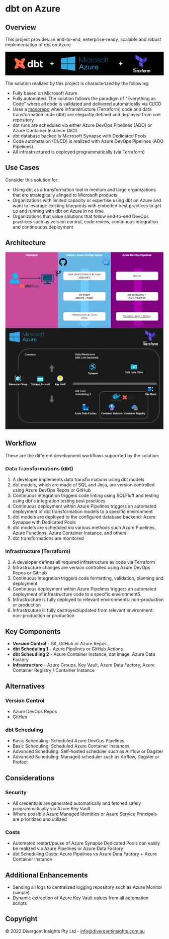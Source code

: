 # dbt on Azure

## Overview

This project provides an end-to-end, enterprise-ready, scalable and robust implementation of dbt on Azure

![dbt + Azure + Terraform](dbt-azure-terraform.png)

The solution realized by this project is characterized by the following:

- Fully based on Microsoft Azure
- Fully automated. The solution follows the paradigm of "Everything as Code" where all code is validated and delivered automatically via CI/CD
- Uses a [monorepo](https://en.wikipedia.org/wiki/Monorepo#:~:text=In%20version%20control%20systems%2C%20a,stored%20in%20the%20same%20repository.) where infranstructure (Terraform) code and data transformation code (dbt) are elegantly defined and deployed from one repository
- dbt runs are scheduled via either Azure DevOps Pipelines (ADO) or Azure Container Instance (ACI)
- dbt database backed is Microsoft Synapse with Dedicated Pools
- Code automataion (CI/CD) is realized with Azure DevOps Pipelines (ADO Pipelines)
- All infrastructured is deployed programmatically (via Terraform)

## Use Cases

Consider this solution for:
- Using dbt as a transformation tool in medium and large organizations that are strategically alinged to Microsoft products
- Organizations with limited capacity or expertise using dbt on Azure and want to levarage existing blueprints with embeded best practices to get up and running with dbt on Azure in no time
- Organizations that value solutions that follow end-to-end DevOps practices such as version control, code review, continuous integration and continouous deployment

## Architecture

![dbt on Azure High Level Architecture Diagram](dbt-on-azure.png)

## Workflow

These are the different development workflows supported by the solution:

### Data Transformations (dbt)

1. A developer implements data transformations using dbt models
2. dbt models, which are made of SQL and Jinja, are version controlled using Azure DevOps Repos or GitHub
3. Continuous integration triggers code linting using SQLFluff and testing using dbt's integration testing best practices
4. Continuous deployment within Azure Pipelines triggers an automated deployment of dbt transformation models to a specific environment
5. dbt models are deployed to the configured database backend: Azure Synapse with Dedicated Pools
6. dbt models are scheduled via various methods such Azure Pipelines, Azure Functions, Azure Container Instance, and others
7. dbt transformations are monitored

### Infrastructure (Terraform)

1. A developer defines all required infrastructure as code via Terraform
2. Infrastructure changes are version controlled using Azure DevOps Repos or GitHub
3. Continuous integration triggers code formatting, validation, planning and deployment
4. Continuous deployment within Azure Pipelines triggers an automated deployment of infrastructure code to a specific environment5.
5. Infrastructure is fully deployed to relevant environments: non-production or production
6. Infrastrcuture is fully destroyed/updated from relevant environment: non-production or production

## Key Components

- **Version Control** - Git, GitHub or Azure Repos
- **dbt Scheduling 1** - Azure Pipelines or GitHub Actions
- **dbt Scheudling 2** - Azure Container Instance, dbt image, Azure Data Factory
- **Infrastructure** - Azure Groups, Key Vault, Azure Data Factory, Azure Container Registry / Container Instance

## Alternatives

### Version Control

- Azure DevOps Repos
- GitHub

### dbt Scheduling

- Basic Scheduling: Scheduled Azure DevOps Pipelines
- Basic Scheduling: Scheduled Azure Container Instances
- Advanced Scheduling: Self-hosted scheduler such as Airflow or Dagster
- Advanced Scheduling: Managed scheduler such as Airflow, Dagster or Prefect

## Considerations

### Security

- All credentials are generated automatically and fetched safely programmatically via Azure Key Vault
- Where possible Azure Managed Identities or Azure Service Principals are prioritized and utilized

### Costs

- Automated restart/pause of Azure Synapse Dedicated Pools can easily be realized via Azure Pipelines or Azure Data Factory
- dbt Scheduling Costs: Azure Pipelines vs Azure Data Factory + Azure Container Instance

## Additional Enhancements

- Sending all logs to centralized logging repository such as Azure Monitor (simple)
- Dynamic extraction of Azure Key Vault values from all automation scripts

## Copyright

© 2022 Divergent Insights Pty Ltd - <info@divergentinsights.com.au>